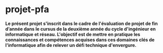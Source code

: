# **projet-pfa**

**Le présent projet s'inscrit dans le cadre de l'évaluation de projet de fin d’année dans le cursus de la deuxième année du cycle d'ingénieur en informatique et réseau. L'objectif est de mettre en pratique les connaissances et compétences acquises dans ces domaines clés de l'informatique afin de relever un défi technique d'envergure.**
